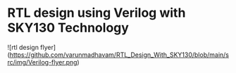 # RTL design using Verilog with SKY130 Technology
![rtl design flyer] 
(https://github.com/varunmadhavam/RTL_Design_With_SKY130/blob/main/src/img/Verilog-flyer.png)